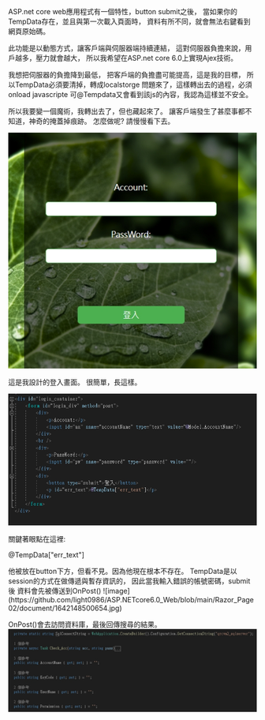 ASP.net core web應用程式有一個特性，button submit之後，
當如果你的TempData存在，並且與第一次載入頁面時，
資料有所不同，就會無法右鍵看到網頁原始碼。

此功能是以動態方式，讓客戶端與伺服器端持續連結，
這對伺服器負擔來說，用戶越多，壓力就會越大，
所以我希望在ASP.net core 6.0上實現Ajex技術。

我想把伺服器的負擔降到最低，
把客戶端的負擔盡可能提高，這是我的目標，
所以TempData必須要清掉，轉成localstorge
問題來了，這樣轉出去的過程，必須onload javascripte
可@Tempdata又會看到該js的內容，我認為這樣並不安全。

所以我要變一個魔術，我轉出去了，但也藏起來了。
讓客戶端發生了甚麼事都不知道，神奇的掩蓋掉痕跡。
怎麼做呢? 請慢慢看下去。

![image](https://github.com/light0986/ASP.NETcore6.0_Web/blob/main/Razor_Page02/document/1642148312773.jpg)

這是我設計的登入畫面。
很簡單，長這樣。

![image](https://github.com/light0986/ASP.NETcore6.0_Web/blob/main/Razor_Page02/document/1642150035658.jpg)

關鍵著眼點在這裡:
<p id="err_text">@TempData["err_text"]</p>
他被放在button下方，但看不見。因為他現在根本不存在。
TempData是以session的方式在做傳遞與暫存資訊的，
因此當我輸入錯誤的帳號密碼，submit後
資料會先被傳送到OnPost()
![image](https://github.com/light0986/ASP.NETcore6.0_Web/blob/main/Razor_Page02/document/1642148500654.jpg)

OnPost()會去訪問資料庫，最後回傳搜尋的結果。
![image](https://github.com/light0986/ASP.NETcore6.0_Web/blob/main/Razor_Page02/document/1642148512789.jpg)

